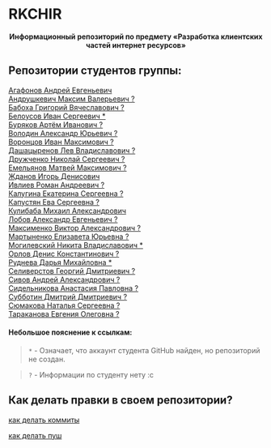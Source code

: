 # RKCHIR
<p align="center">
	<b>Информационный репозиторий по предмету «Разработка клиентских частей интернет ресурсов»</b>
</p>

Репозитории студентов группы:
-----------------------------

[Агафонов Андрей Евгеньевич](https://github.com/Andrew1481432/DCPIR)
<br>
[Андрушкевич Максим Валерьевич ?]()
<br>
[Бабоха Григорий Вячеславович ?]()
<br>
[Белоусов Иван Сергеевич *](https://github.com/ivanbel6)
<br>
[Буряков Артём Иванович ?]()
<br>
[Володин Александр Юрьевич ?]()
<br>
[Воронцов Иван Максимович ?]()
<br>
[Дашацыренов Лев Владиславович ?]()
<br>
[Дружченко Николай Сергеевич ?]()
<br>
[Емельянов Матвей Максимович ?]()
<br>
[Жданов Игорь Денисович](https://github.com/pworty/IKBO-13-21)
<br>
[Ивлиев Роман Андреевич ?]()
<br>
[Калугина Екатерина Сергеевна ?]()
<br>
[Капустян Ева Сергеевна ?]()
<br>
[Кулибаба Михаил Александрович](https://github.com/elegantcookie/rcir)
<br>
[Лобов Александр Евгеньевич ?]()
<br>
[Максименко Виктор Александрович ?]()
<br>
[Мартыненко Елизавета Юрьевна ?]()
<br>
[Могилевский Никита Владиславович *](https://github.com/Marucanash)
<br>
[Орлов Денис Константинович ?]()
<br>
[Руднева Дарья Михайловна *](https://github.com/tomorrou)
<br>
[Селиверстов Георгий Дмитриевич ?]()
<br>
[Сивов Андрей Александрович ?]()
<br>
[Сидельникова Анастасия Павловна ?]()
<br>
[Субботин Дмитрий Дмитриевич ?]()
<br>
[Сюмакова Наталья Сергеевна ?]()
<br>
[Тараканова Евгения Олеговна ?]()
<br>
#### Небольшое пояснение к ссылкам:
> `*` - Означает, что аккаунт студента GitHub найден, но репозиторий не создан.

> `?` - Информации по студенту нету :c

## Как делать правки в своем репозитории?
[как делать коммиты](https://www.youtube.com/watch?v=DMQA0BhVDZk)

[как делать пуш](https://www.youtube.com/watch?v=6N6JFynR0gM)